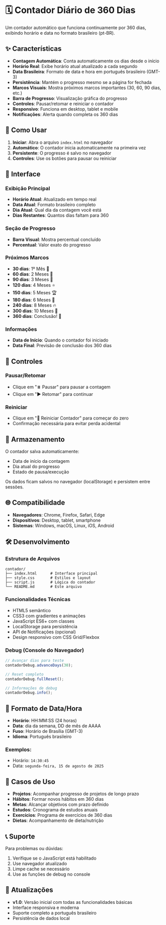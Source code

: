 # 🗓️ Contador Diário de 360 Dias

Um contador automático que funciona continuamente por 360 dias, exibindo horário e data no formato brasileiro (pt-BR).

## ✨ Características

- **Contagem Automática**: Conta automaticamente os dias desde o início
- **Horário Real**: Exibe horário atual atualizado a cada segundo
- **Data Brasileira**: Formato de data e hora em português brasileiro (GMT-3)
- **Persistência**: Mantém o progresso mesmo se a página for fechada
- **Marcos Visuais**: Mostra próximos marcos importantes (30, 60, 90 dias, etc.)
- **Barra de Progresso**: Visualização gráfica do progresso
- **Controles**: Pausar/retomar e reiniciar o contador
- **Responsivo**: Funciona em desktop, tablet e mobile
- **Notificações**: Alerta quando completa os 360 dias

## 🚀 Como Usar

1. **Iniciar**: Abra o arquivo `index.html` no navegador
2. **Automático**: O contador inicia automaticamente na primeira vez
3. **Persistente**: O progresso é salvo no navegador
4. **Controles**: Use os botões para pausar ou reiniciar

## 📱 Interface

### Exibição Principal
- **Horário Atual**: Atualizado em tempo real
- **Data Atual**: Formato brasileiro completo
- **Dia Atual**: Qual dia da contagem você está
- **Dias Restantes**: Quantos dias faltam para 360

### Seção de Progresso
- **Barra Visual**: Mostra percentual concluído
- **Percentual**: Valor exato do progresso

### Próximos Marcos
- **30 dias**: 1º Mês 🎯
- **60 dias**: 2 Meses 💪
- **90 dias**: 3 Meses 🚀
- **120 dias**: 4 Meses ⭐
- **150 dias**: 5 Meses 🏆
- **180 dias**: 6 Meses 🎊
- **240 dias**: 8 Meses 🔥
- **300 dias**: 10 Meses 💎
- **360 dias**: Conclusão! 🎉

### Informações
- **Data de Início**: Quando o contador foi iniciado
- **Data Final**: Previsão de conclusão dos 360 dias

## 🔧 Controles

### Pausar/Retomar
- Clique em "⏸️ Pausar" para pausar a contagem
- Clique em "▶️ Retomar" para continuar

### Reiniciar
- Clique em "🔄 Reiniciar Contador" para começar do zero
- Confirmação necessária para evitar perda acidental

## 💾 Armazenamento

O contador salva automaticamente:
- Data de início da contagem
- Dia atual do progresso
- Estado de pausa/execução

Os dados ficam salvos no navegador (localStorage) e persistem entre sessões.

## 🌐 Compatibilidade

- **Navegadores**: Chrome, Firefox, Safari, Edge
- **Dispositivos**: Desktop, tablet, smartphone
- **Sistemas**: Windows, macOS, Linux, iOS, Android

## 🛠️ Desenvolvimento

### Estrutura de Arquivos
```
contador/
├── index.html      # Interface principal
├── style.css       # Estilos e layout
├── script.js       # Lógica do contador
└── README.md       # Este arquivo
```

### Funcionalidades Técnicas
- HTML5 semântico
- CSS3 com gradientes e animações
- JavaScript ES6+ com classes
- LocalStorage para persistência
- API de Notificações (opcional)
- Design responsivo com CSS Grid/Flexbox

### Debug (Console do Navegador)
```javascript
// Avançar dias para teste
contadorDebug.advanceDays(30);

// Reset completo
contadorDebug.fullReset();

// Informações de debug
contadorDebug.info();
```

## 📅 Formato de Data/Hora

- **Horário**: HH:MM:SS (24 horas)
- **Data**: dia da semana, DD de mês de AAAA
- **Fuso**: Horário de Brasília (GMT-3)
- **Idioma**: Português brasileiro

### Exemplos:
- Horário: `14:30:45`
- Data: `segunda-feira, 15 de agosto de 2025`

## 🎯 Casos de Uso

- **Projetos**: Acompanhar progresso de projetos de longo prazo
- **Hábitos**: Formar novos hábitos em 360 dias
- **Metas**: Alcançar objetivos com prazo definido
- **Estudos**: Cronograma de estudos anuais
- **Exercícios**: Programa de exercícios de 360 dias
- **Dietas**: Acompanhamento de dieta/nutrição

## 📞 Suporte

Para problemas ou dúvidas:
1. Verifique se o JavaScript está habilitado
2. Use navegador atualizado
3. Limpe cache se necessário
4. Use as funções de debug no console

## 🔄 Atualizações

- **v1.0**: Versão inicial com todas as funcionalidades básicas
- Interface responsiva e moderna
- Suporte completo a português brasileiro
- Persistência de dados local
